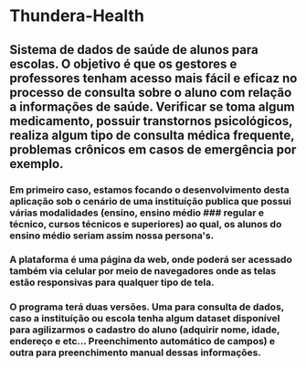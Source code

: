 # Thundera-Health

## Sistema de dados de saúde de alunos para escolas. O objetivo é que os gestores e professores tenham acesso mais fácil e eficaz no processo de consulta sobre o  aluno com relação a informações de saúde. Verificar se toma algum medicamento, possuir transtornos psicológicos, realiza algum tipo de consulta médica frequente, problemas crônicos em casos de emergência por exemplo.

### Em primeiro caso, estamos focando o desenvolvimento desta aplicação sob o cenário de uma instituíção publica que possui várias modalidades (ensino, ensino médio ### regular e técnico, cursos técnicos e superiores) ao qual, os alunos do ensino médio seriam assim nossa persona's.

### A plataforma é uma página da web, onde poderá ser acessado também via celular por meio de navegadores onde as telas estão responsivas para qualquer tipo de tela.

### O programa terá duas versões. Uma para consulta de dados, caso a instituíção ou escola tenha algum dataset disponível para agilizarmos o cadastro do aluno (adquirir nome, idade, endereço e etc... Preenchimento automático de campos) e outra para  preenchimento manual dessas informações.

